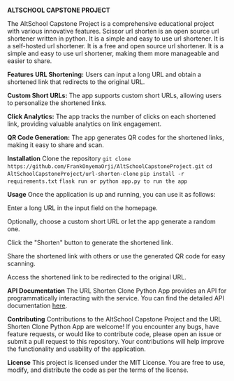 **ALTSCHOOL CAPSTONE PROJECT**

The AltSchool Capstone Project is a comprehensive educational project with various innovative features. 
Scissor url shorten is an open source url shortener written in python. It is a simple and easy to use url shortener. 
It is a self-hosted url shortener. It is a free and open source url shortener. It is a simple and easy to use url shortener,
making them more manageable and easier to share.

**Features**
**URL Shortening:** Users can input a long URL and obtain a shortened link that redirects to the original URL.

**Custom Short URLs:** The app supports custom short URLs, allowing users to personalize the shortened links.

**Click Analytics:** The app tracks the number of clicks on each shortened link, providing valuable analytics on link engagement.

**QR Code Generation:** The app generates QR codes for the shortened links, making it easy to share and scan.


**Installation**
Clone the repository
`git clone https://github.com/FrankOnyemaOrji/AltSchoolCapstoneProject.git`
`cd AltSchoolCapstoneProject/url-shorten-clone`
`pip install -r requirements.txt`
`flask run or python app.py to run the app`

**Usage**
Once the application is up and running, you can use it as follows:

Enter a long URL in the input field on the homepage.

Optionally, choose a custom short URL or let the app generate a random one.

Click the "Shorten" button to generate the shortened link.

Share the shortened link with others or use the generated QR code for easy scanning.

Access the shortened link to be redirected to the original URL.

**API Documentation**
The URL Shorten Clone Python App provides an API for programmatically interacting with the service. 
You can find the detailed API documentation [here](https://frankonyemaorji.stoplight.io/docs/capstoneproject/branches/main/msa6nmvv6owsu-readme).

**Contributing**
Contributions to the AltSchool Capstone Project and the URL Shorten Clone Python App are welcome! If you encounter any bugs, have feature requests, or would like to contribute code, please open an issue or submit a pull request to this repository. Your contributions will help improve the functionality and usability of the application.

**License**
This project is licensed under the MIT License. You are free to use, modify, and distribute the code as per the terms of the license.


